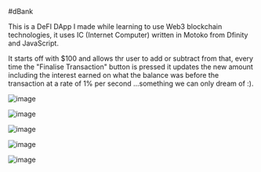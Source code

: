 #dBank

This is a DeFI DApp I made while learning to use Web3 blockchain technologies, it uses IC (Internet Computer) written in Motoko from Dfinity and JavaScript.

It starts off with $100 and allows thr user to add or subtract from that, every time the "Finalise Transaction" button is pressed it updates the new amount including the interest earned on what the balance was before the transaction at a rate of 1% per second ...something we can only dream of :).

![image](https://user-images.githubusercontent.com/59423827/179375824-35c1b462-dfa7-4738-b428-3439d8533c12.png)

![image](https://user-images.githubusercontent.com/59423827/179375829-2f5ccfbd-73bf-49eb-b237-3b449567e3f9.png)

![image](https://user-images.githubusercontent.com/59423827/179375868-d6fa9a6d-c289-49a5-bf4d-2babf93cadee.png)

![image](https://user-images.githubusercontent.com/59423827/179375874-bcff042e-12c6-4979-8ffa-bcaa9641ea75.png)

![image](https://user-images.githubusercontent.com/59423827/179375877-a48b2070-d5b2-41b1-b618-918572a50342.png)
